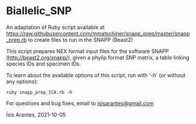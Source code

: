 # Biallelic_SNP


An adaptation of Ruby script available at https://raw.githubusercontent.com/mmatschiner/snapp_prep/master/snapp_prep.rb to create files to run in the SNAPP (Beast2)

This script prepares NEX format input files for the software SNAPP (http://beast2.org/snapp/), given a phylip format SNP matrix, a table linking species IDs and specimen IDs. 

To learn about the available options of this script, run with '-h' (or without any options): 
```
ruby snapp_prep_ICA.rb -h
```

For questions and bug fixes, email to isisarantes@gmail.com

Ísis Arantes, 2021-10-05
